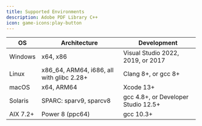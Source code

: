 ```yaml
---
title: Supported Environments
description: Adobe PDF Library C++
icon: game-icons:play-button
---
```


| OS       | Architecture                               | Development                         |
| -------- | ------------------------------------------ | ----------------------------------- |
| Windows  | x64, x86                                   | Visual Studio 2022, 2019, or 2017   |
| Linux    | x86\_64, ARM64, i686, all with glibc 2.28+ | Clang 8+, or gcc 8+                 |
| macOS    | x64, ARM64                                 | Xcode 13+                           |
| Solaris  | SPARC: sparv9, sparcv8                     | gcc 4.8+, or Developer Studio 12.5+ |
| AIX 7.2+ | Power 8 (ppc64)                            | gcc 10.3+                           |
